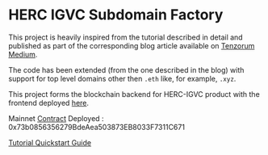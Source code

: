 # HERC IGVC Subdomain Factory

This project is heavily inspired from the tutorial described in detail and published as part of the corresponding blog article available on [Tenzorum Medium](https://medium.com/tenzorum-project/the-ultimate-ens-and-%C4%91app-tutorial-a4f2ede94b08).

The code has been extended (from the one described in the blog) with support for top level domains other then `.eth` like, for example, `.xyz`.

This project forms the blockchain backend for HERC-IGVC product with the frontend deployed [here](https://igvc.herc.one). 

Mainnet [Contract](https://etherscan.io/address/0x73b0856356279bdeaea503873eb8033f7311c671) Deployed : 0x73b0856356279BdeAea503873EB8033F7311C671


[Tutorial Quickstart Guide](https://github.com/radek1st/ens-subdomain-factory/blob/master/TENZ-ID-QUICKSTART-EN.md)

